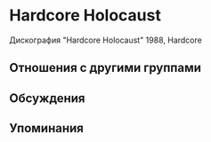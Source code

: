 # Hardcore Holocaust

Дискография
"Hardcore Holocaust" 1988, Hardcore

## Отношения с другими группами


## Обсуждения


## Упоминания

